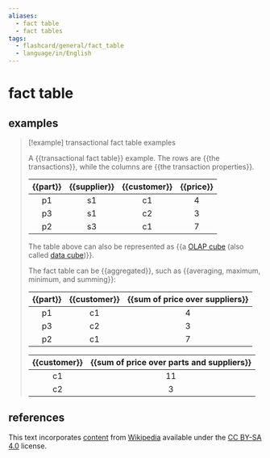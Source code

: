```yaml
---
aliases:
  - fact table
  - fact tables
tags:
  - flashcard/general/fact_table
  - language/in/English
---
```


# fact table

## examples

> [!example] transactional fact table examples
>
> A {{transactional fact table}} example. The rows are {{the transactions}}, while the columns are {{the transaction properties}}.
>
> | {{part}} | {{supplier}} | {{customer}} | {{price}} |
> |:--------:|:------------:|:------------:|:---------:|
> | p1       | s1           | c1           | 4         |
> | p3       | s1           | c2           | 3         |
> | p2       | s3           | c1           | 7         |
>
> The table above can also be represented as {{a [OLAP cube](OLAP%20cube.md) (also called [data cube](data%20cube.md))}}.
>
> The fact table can be {{aggregated}}, such as {{averaging, maximum, minimum, and summing}}:
>
> | {{part}} | {{customer}} | {{sum of price over suppliers}} |
> |:--------:|:------------:|:-------------------------------:|
> | p1       | c1           | 4                               |
> | p3       | c2           | 3                               |
> | p2       | c1           | 7                               |
>
> | {{customer}} | {{sum of price over parts and suppliers}} |
> |:------------:|:-----------------------------------------:|
> | c1           | 11                                        |
> | c2           | 3                                         | <!--SR:!2024-07-01,13,290!2024-07-13,20,270!2024-07-02,14,290!2024-07-05,17,290!2024-08-11,44,290!2024-07-04,16,290!2024-08-09,42,290!2024-07-03,15,290!2024-07-05,17,290!2024-07-02,14,290!2024-07-02,14,290!2024-07-31,34,290!2024-07-01,13,290!2024-07-05,17,290!2024-07-21,26,270-->

## references

This text incorporates [content](https://en.wikipedia.org/wiki/fact_table) from [Wikipedia](Wikipedia.md) available under the [CC BY-SA 4.0](https://creativecommons.org/licenses/by-sa/4.0/) license.
